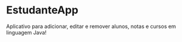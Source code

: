 # EstudanteApp
 Aplicativo para adicionar, editar e remover alunos, notas e cursos em linguagem Java!
